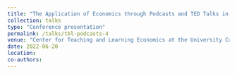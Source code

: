 ```yaml
---
title: "The Application of Economics through Podcasts and TED Talks in Principles of Microeconomics and Environmental Economics in a Team-Based Learning Setting"
collection: talks
type: "Conference presentation"
permalink: /talks/tbl-podcasts-4
venue: "Center for Teaching and Learning Economics at the University College London - TeachECONference, Virtual"
date: 2022-06-20
location: 
co-authors: 
---
```


